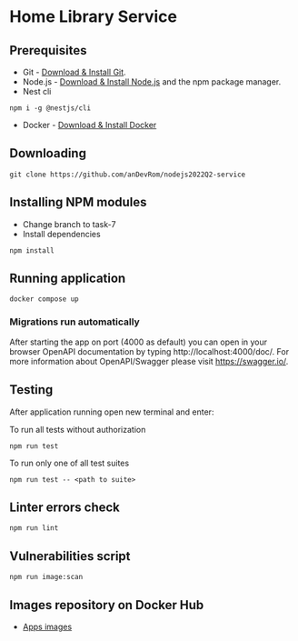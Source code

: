 # Home Library Service

## Prerequisites

- Git - [Download & Install Git](https://git-scm.com/downloads).
- Node.js - [Download & Install Node.js](https://nodejs.org/en/download/) and the npm package manager.
- Nest cli
```console
npm i -g @nestjs/cli
```
- Docker - [Download & Install Docker](https://docs.docker.com/get-docker/)

## Downloading

```
git clone https://github.com/anDevRom/nodejs2022Q2-service
```

## Installing NPM modules

- Change branch to task-7
- Install dependencies
```
npm install
```

## Running application

```
docker compose up
```

### Migrations run automatically

After starting the app on port (4000 as default) you can open
in your browser OpenAPI documentation by typing http://localhost:4000/doc/.
For more information about OpenAPI/Swagger please visit https://swagger.io/.

## Testing

After application running open new terminal and enter:

To run all tests without authorization

```
npm run test
```

To run only one of all test suites

```
npm run test -- <path to suite>
```

## Linter errors check

```
npm run lint
```

## Vulnerabilities script

```
npm run image:scan
```

## Images repository on Docker Hub

- [Apps images](https://hub.docker.com/repository/docker/andevrom/nodejs2022q-service)
